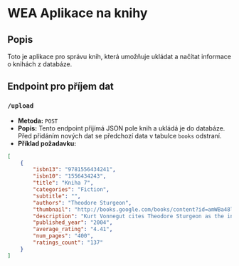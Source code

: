 # WEA Aplikace na knihy

## Popis

Toto je aplikace pro správu knih, která umožňuje ukládat a načítat informace o knihách z databáze.

## Endpoint pro příjem dat

### `/upload`

- **Metoda:** `POST`
- **Popis:** Tento endpoint přijímá JSON pole knih a ukládá je do databáze. Před přidáním nových dat se předchozí data v tabulce `books` odstraní.
- **Příklad požadavku:**
```json
[
    {
        "isbn13": "9781556434241",
        "isbn10": "1556434243",
        "title": "Kniha 7",
        "categories": "Fiction",
        "subtitle": "",
        "authors": "Theodore Sturgeon",
        "thumbnail": "http://books.google.com/books/content?id=amWBa48lb6AC&printsec=frontcover&img=1&zoom=1&edge=curl&source=gbs_api",
        "description": "Kurt Vonnegut cites Theodore Sturgeon as the inspiration for his character Kilgore Trout.",
        "published_year": "2004",
        "average_rating": "4.41",
        "num_pages": "400",
        "ratings_count": "137"
    }
]

